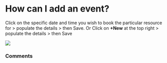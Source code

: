 # How can I add an event?

<p class="no-margin">Click on the specific date and time you wish to book the particular resource for &gt; populate the details &gt; then Save. Or Click on <b>+New</b> at the top right &gt; populate the details &gt; then Save</p>
<p class="no-margin"></p>
<div class="intercom-container"><img src="https://teams-pro.intercom-attachments-1.com/i/o/664844565/4d7e7c45846db4f528ab5c14/how_can_i_add_an_event.png"></div>

### Comments

<Commentaire />